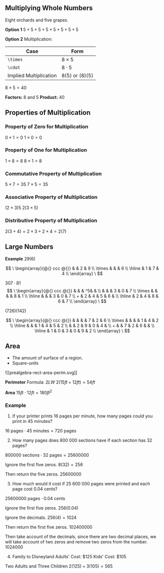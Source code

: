 ## Multiplying Whole Numbers
Eight orchards and five grapes.

**Option 1**
$5 + 5 + 5 + 5 + 5 + 5 + 5 + 5$

**Option 2**
Multiplication: 

| **Case**               | **Form**     |
| ---------------------- | ------------ |
| `\times`               | $8 \times 5$ |
| `\cdot`                | $8 \cdot 5$  |
| Implied Multiplication | $8(5)$ or $(8)(5)$             |

$8 \times 5 = 40$

**Factors:** 8 and 5
**Product:** 40

## Properties of Multiplication
### Property of Zero for Multiplication
$0 \times 1 = 0$
$1 \times 0 = 0$

### Property of One for Multiplication
$1 \times 8 = 8$
$8 \times 1 = 8$

### Commutative Property of Multiplication
$5 \times 7 = 35$
$7 \times 5 = 35$

### Associative Property of Multiplication
$(2 \times 3) 5$
$2 (3 \times 5)$

### Distributive Property of Multiplication
$2(3 + 4) = 2 \times 3 + 2 \times 4 = 2(7)$

## Large Numbers
**Example**
$29(6)$

$$
\
\begin{array}{@{} ccc @{}}
       &   & 2 & 9 \\
\times &   &   & 6 \\
\hline
  & 1 & 7 & 4 \\
\end{array}
\
$$

$307 \cdot 81$
$$
\
\begin{array}{@{} ccc @{}}
&   &   & ^5&   &   \\
&   &   & 3 & 0 & 7 \\
\times 
&   &   &   & 8 & 1 \\
\hline
&   &   & 3 & 0 & 7 \\
+ 
& 2 & 4 & 5 & 6 &   \\
\hline
& 2 & 4 & 8 & 6 & 7  \\
\end{array}
\
$$

$(726)(142)$

$$
\
\begin{array}{@{} ccc @{}}
&   &   &   & 7 & 2 & 6 \\
\times 
&   &   &   & 1 & 4 & 2 \\
\hline
&   &   & 1 & 4 & 5 & 2 \\
&   & 2 & 9 & 0 & 4 &   \\
+ 
&   & 7 & 2 & 6 &   &   \\
\hline
& 1 & 0 & 3 & 0 & 9 & 2  \\
\end{array}
\
$$

## Area
- The amount of surface of a region.
- Square-units

![[prealgebra-rect-area-perim.svg]]

**Perimeter**
Formula: $2LW$
$2(15 ft+12 ft) = 54 ft$

**Area**
$15 ft \cdot 12 ft = 180 ft^2$

### Example
1. If your printer prints 16 pages per minute, how many pages could you print in 45 minutes?

$16 \textrm{ pages} \cdot 45 \textrm{ minutes}=720 \textrm{ pages}$

2. How many pages does 800 000 sections have if each section has 32 pages?

$800 000 \textrm{ sections} \cdot 32 \textrm{ pages} = 25 600 000$

Ignore the first five zeros.
$8(32) = 256$

Then return the five zeros.
$25600000$

3. How much would it cost if 25 600 000 pages were printed and each page cost 0.04 cents?

$25 600 000 \textrm{ pages} \cdot 0.04 \textrm{ cents}$

Ignore the first five zeros.
$256(0.04)$

Ignore the decimals.
$256(4) = 1 024$

Then return the first five zeros.
$102 400 000$

Then take account of the decimals, since there are two decimal places, we will take account of two zeros and remove two zeros from the number.
$1 024 000$

4. Family to Disneyland
Adults' Cost: $125
Kids' Cost: $105

Two Adults and Three Children
$2(125) + 3(105) = 565$